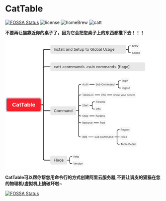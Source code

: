 # CatTable
[![FOSSA Status](https://app.fossa.com/api/projects/git%2Bgithub.com%2Ftomatopunk%2FCatTable.svg?type=shield)](https://app.fossa.com/projects/git%2Bgithub.com%2Ftomatopunk%2FCatTable?ref=badge_shield)
![license](https://img.shields.io/github/license/tomatopunk/CatTable)
![homeBrew](https://img.shields.io/homebrew/v/catt)
![catt](https://img.shields.io/scoop/v/catt)


**不要再让猫靠近你的桌子了，因为它会把您桌子上的东西都推下去！！！**

![cattCommand](https://raw.githubusercontent.com/tomatopunk/CatTable/master/docs/img/cattcommand.png)

**CatTable可以帮你帮您用命令行的方式创建阿里云服务器,不要让调皮的猫猫在您的物理机/虚拟机上搞破坏啦~**


[![FOSSA Status](https://app.fossa.com/api/projects/git%2Bgithub.com%2Ftomatopunk%2FCatTable.svg?type=large)](https://app.fossa.com/projects/git%2Bgithub.com%2Ftomatopunk%2FCatTable?ref=badge_large)